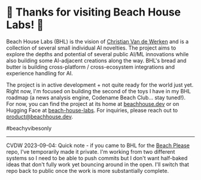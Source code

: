 # 🍋 Thanks for visiting Beach House Labs! 🍋

Beach House Labs (BHL) is the vision of [Christian Van de Werken](https://werken.com/bio) and is a collection of several small individual AI novelties. The project aims to explore the depths and potential of several public AI/ML innovations while also building some AI-adjacent creations along the way. BHL's bread and butter is building cross-platform / cross-ecosystem integrations and experience handling for AI.

The project is in active development + not quite ready for the world just yet. Right now, I'm focused on building the second of the toys I have in my BHL roadmap (a news analysis engine, Codename Beach Club... stay tuned!). For now, you can find the project at its home at [beachhouse.dev](https://beachhouse.dev/) or on Hugging Face at [beach-house-labs](https://huggingface.co/beach-house-labs). For inquiries, please reach out to product@beachhouse.dev.

#beachyvibesonly

---

CVDW 2023-09-04: Quick note - if you came to BHL for the [Beach Please](https://github.com/beach-house-labs/beach-please) repo, I've temporarily made it private. I'm working from two different systems so I need to be able to push commits but I don't want half-baked ideas that don't fully work yet bouncing around in the open. I'll switch that repo back to public once the work is more substantially complete. 
